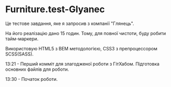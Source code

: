 # Furniture.test-Glyanec
Це тестове завдання, яке я запросив з компанії "Глянець".

На його реалізацію дано 15 годин. Тому, для повної чистоти, буду робити тайм-маркери.

Використовую HTML5 з BEM методологією, CSS3 з препроцессором SCSS(SASS).

13:21 - Перший комміт для злагодженої роботи з ГітХабом. Підготовка основних файлів для роботи.

13:30 - Початок роботи.
